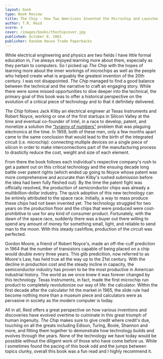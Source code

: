 ```yaml
---
layout: book
type: Book Review
title: The Chip - How Two Americans Invented the Microchip and Launched a Revolution 
author: T.R. Reid
score: 4
cover: /images/books/thechipcover.jpg
published: October 9, 2001
publisher: Random House Trade Paperbacks
---
```


While electrical engineering and physics are two fields I have little formal education in, I've always enjoyed learning more about them, especially as they pertain to computers. So I picked up <i>The Chip</i> with the hopes of learning more about the inner workings of microchips as well as the people who helped create what is arguably the greatest invention of the 20th century. I was not disappointed. <i>The Chip</i> managed to find a good balance between the technical and the narrative to craft an engaging story. While there were some missed opportunities to dive deeper into the technical, the primary goal of this book was to offer a historical perspective on the evolution of a critical piece of technology and to that it definitely delivered.

<i>The Chip</i> follows Jack Kilby an electrical engineer at Texas Instruments and Robert Noyce, working or one of the first startups in Silicon Valley at the time and eventual co-founder of Intel, in a race to develop, patent, and monetize a solution the <a href="/2017/05/20/microchip/">"tyranny of numbers"</a> problem that was plaguing electronics at the time. In 1959, both of these men, only a few months apart came to the same conclusion that would lead to the birth of the integrated circuit (i.e. microchip): connecting multiple devices on a single piece of silicon in order to make interconnections part of the manufacturing process to drasticlly reduce the cost, weight and size of each element. 

From there the book follows each individual's respective company's rush to get a patent out on this critical technology and the ensuing decade long battle over patent rights (which ended up going to Noyce whose patent was more comprehensive and accurate than Kilby's rushed submission before the idea had been fully fleshed out). By the time the patent fight was officially resolved, the production of semiconductor chips was already a multibillion-dollar industry. The quick adoption of this new technology can be entirely attributed to the space race. Initially, a way to mass produce these chips had not been invented yet. The technology struggled for two years on the production floor and the chips that were produced were cost-prohibitive to use for any kind of consumer product. Fortunately, with the dawn of the space race, suddenly there was a buyer out there willing to spend any amount of money for something small, light, and reliable to send man to the moon. With this steady cashflow, production of the circuit was perfected.

Gordon Moore, a friend of Robert Noyce's, made an off-the-cuff prediction in 1964 that the number of transistors capable of being placed on a chip would double every three years. This glib predicition, now referred to as Moore's Law, has held true all the way up to the 21st century. With the decline in production cost and the steady incline in capacity, the semiconductor industry has proven to be the most productive in American industrial history. The world as we once knew it was forever changed by this technology. Texas Instruments, in fact, made the first microchip run product to completely revolutionize our way of life: the calculator. Within the first decade after the calculator hit the market in 1965, the slide rule had become nothing more than a museum piece and calculators were as pervasive in society as the modern computer is today. 

All in all, Reid offers a great perspective on how various inventions and discoveries have evolved overtime to culminate in this great triumph of human ingenuity. <i>The Chip</i> makes sure to give credit where credit's due, touching on all the greats including Edison, Turing, Boole, Shannon and more, and fitting them together to demonstrate how technology builds and evolves through the years. None of the technology we have today would be possible without the diligent work of those who have come before us. While I sometimes found the pacing of this book odd and the jumps between topics clunky, overall this book was a fun read and I highly recommend it.
